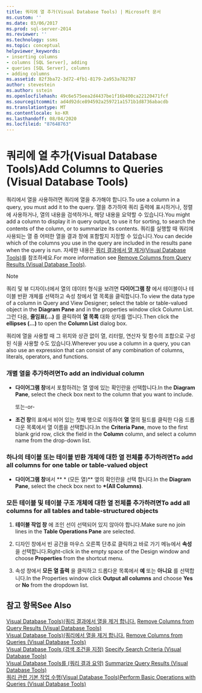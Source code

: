```yaml
---
title: 쿼리에 열 추가(Visual Database Tools) | Microsoft 문서
ms.custom: ''
ms.date: 03/06/2017
ms.prod: sql-server-2014
ms.reviewer: ''
ms.technology: ssms
ms.topic: conceptual
helpviewer_keywords:
- inserting columns
- columns [SQL Server], adding
- queries [SQL Server], columns
- adding columns
ms.assetid: 82f3ba72-3d72-4fb1-8179-2a953a782787
author: stevestein
ms.author: sstein
ms.openlocfilehash: 49c6e575eea2d4437be1f16b400ca22120471fcf
ms.sourcegitcommit: ad4d92dce894592a259721a1571b1d8736abacdb
ms.translationtype: MT
ms.contentlocale: ko-KR
ms.lasthandoff: 08/04/2020
ms.locfileid: "87648763"
---
```

# <a name="add-columns-to-queries-visual-database-tools"></a><span data-ttu-id="a0e42-102">쿼리에 열 추가(Visual Database Tools)</span><span class="sxs-lookup"><span data-stu-id="a0e42-102">Add Columns to Queries (Visual Database Tools)</span></span>
  <span data-ttu-id="a0e42-103">쿼리에서 열을 사용하려면 쿼리에 열을 추가해야 합니다.</span><span class="sxs-lookup"><span data-stu-id="a0e42-103">To use a column in a query, you must add it to the query.</span></span> <span data-ttu-id="a0e42-104">열을 추가하여 쿼리 출력에 표시하거나, 정렬에 사용하거나, 열의 내용을 검색하거나, 해당 내용을 요약할 수 있습니다.</span><span class="sxs-lookup"><span data-stu-id="a0e42-104">You might add a column to display it in query output, to use it for sorting, to search the contents of the column, or to summarize its contents.</span></span> <span data-ttu-id="a0e42-105">쿼리를 실행할 때 쿼리에 사용되는 열 중 어떠한 열을 결과 창에 포함할지 지정할 수 있습니다.</span><span class="sxs-lookup"><span data-stu-id="a0e42-105">You can decide which of the columns you use in the query are included in the results pane when the query is run.</span></span> <span data-ttu-id="a0e42-106">자세한 내용은 [쿼리 결과에서 열 제거&#40;Visual Database Tools&#41;](visual-database-tools.md)를 참조하세요.</span><span class="sxs-lookup"><span data-stu-id="a0e42-106">For more information see [Remove Columns from Query Results &#40;Visual Database Tools&#41;](visual-database-tools.md).</span></span>  
  
> [!NOTE]  
>  <span data-ttu-id="a0e42-107">쿼리 및 뷰 디자이너에서 열의 데이터 형식을 보려면 **다이어그램 창** 에서 테이블이나 테이블 반환 개체를 선택하고 속성 창에서 열 목록을 클릭합니다.</span><span class="sxs-lookup"><span data-stu-id="a0e42-107">To view the data type of a column in Query and View Designer; select the table or table-valued object in the **Diagram Pane** and in the properties window click Column List.</span></span> <span data-ttu-id="a0e42-108">그런 다음, **줄임표(...)** 를 클릭하여 **열 목록** 대화 상자를 엽니다.</span><span class="sxs-lookup"><span data-stu-id="a0e42-108">Then click the **ellipses (...)** to open the **Column List** dialog box.</span></span>  
  
 <span data-ttu-id="a0e42-109">쿼리에 열을 사용할 때 그 위치와 상관 없이 열, 리터럴, 연산자 및 함수의 조합으로 구성된 식을 사용할 수도 있습니다.</span><span class="sxs-lookup"><span data-stu-id="a0e42-109">Wherever you use a column in a query, you can also use an expression that can consist of any combination of columns, literals, operators, and functions.</span></span>  
  
### <a name="to-add-an-individual-column"></a><span data-ttu-id="a0e42-110">개별 열을 추가하려면</span><span class="sxs-lookup"><span data-stu-id="a0e42-110">To add an individual column</span></span>  
  
-   <span data-ttu-id="a0e42-111">**다이어그램 창**에서 포함하려는 열 옆에 있는 확인란을 선택합니다.</span><span class="sxs-lookup"><span data-stu-id="a0e42-111">In the **Diagram Pane**, select the check box next to the column that you want to include.</span></span>  
  
     <span data-ttu-id="a0e42-112">또는</span><span class="sxs-lookup"><span data-stu-id="a0e42-112">-or-</span></span>  
  
-   <span data-ttu-id="a0e42-113">**조건 창**의 표에서 비어 있는 첫째 행으로 이동하여 **열** 열의 필드를 클릭한 다음 드롭다운 목록에서 열 이름을 선택합니다.</span><span class="sxs-lookup"><span data-stu-id="a0e42-113">In the **Criteria Pane**, move to the first blank grid row, click the field in the **Column** column, and select a column name from the drop-down list.</span></span>  
  
### <a name="to-add-all-columns-for-one-table-or-table-valued-object"></a><span data-ttu-id="a0e42-114">하나의 테이블 또는 테이블 반환 개체에 대한 열 전체를 추가하려면</span><span class="sxs-lookup"><span data-stu-id="a0e42-114">To add all columns for one table or table-valued object</span></span>  
  
-   <span data-ttu-id="a0e42-115">**다이어그램 창**에서 \*\* \* (모든 열)\*\* 옆의 확인란을 선택 합니다.</span><span class="sxs-lookup"><span data-stu-id="a0e42-115">In the **Diagram Pane**, select the check box next to **\*(All Columns)**.</span></span>  
  
### <a name="to-add-all-columns-for-all-tables-and-table-structured-objects"></a><span data-ttu-id="a0e42-116">모든 테이블 및 테이블 구조 개체에 대한 열 전체를 추가하려면</span><span class="sxs-lookup"><span data-stu-id="a0e42-116">To add all columns for all tables and table-structured objects</span></span>  
  
1.  <span data-ttu-id="a0e42-117">**테이블 작업 창** 에 조인 선이 선택되어 있지 않아야 합니다.</span><span class="sxs-lookup"><span data-stu-id="a0e42-117">Make sure no join lines in the **Table Operations Pane** are selected.</span></span>  
  
2.  <span data-ttu-id="a0e42-118">디자인 창에서 빈 공간을 마우스 오른쪽 단추로 클릭하고 바로 가기 메뉴에서 **속성** 을 선택합니다.</span><span class="sxs-lookup"><span data-stu-id="a0e42-118">Right-click in the empty space of the Design window and choose **Properties** from the shortcut menu.</span></span>  
  
3.  <span data-ttu-id="a0e42-119">속성 창에서 **모든 열 출력** 을 클릭하고 드롭다운 목록에서 **예** 또는 **아니요** 를 선택합니다.</span><span class="sxs-lookup"><span data-stu-id="a0e42-119">In the Properties window click **Output all columns** and choose **Yes** or **No** from the dropdown list.</span></span>  
  
## <a name="see-also"></a><span data-ttu-id="a0e42-120">참고 항목</span><span class="sxs-lookup"><span data-stu-id="a0e42-120">See Also</span></span>  
 <span data-ttu-id="a0e42-121">[Visual Database Tools&#41;&#40;쿼리 결과에서 열을 제거 합니다.](visual-database-tools.md) </span><span class="sxs-lookup"><span data-stu-id="a0e42-121">[Remove Columns from Query Results &#40;Visual Database Tools&#41;](visual-database-tools.md) </span></span>  
 <span data-ttu-id="a0e42-122">[Visual Database Tools&#41;&#40;쿼리에서 열을 제거 합니다.](remove-columns-from-queries-visual-database-tools.md) </span><span class="sxs-lookup"><span data-stu-id="a0e42-122">[Remove Columns from Queries &#40;Visual Database Tools&#41;](remove-columns-from-queries-visual-database-tools.md) </span></span>  
 <span data-ttu-id="a0e42-123">[Visual Database Tools &#40;검색 조건을 지정&#41;](specify-search-criteria-visual-database-tools.md) </span><span class="sxs-lookup"><span data-stu-id="a0e42-123">[Specify Search Criteria &#40;Visual Database Tools&#41;](specify-search-criteria-visual-database-tools.md) </span></span>  
 <span data-ttu-id="a0e42-124">[Visual Database Tools를 &#40;쿼리 결과 요약&#41;](summarize-query-results-visual-database-tools.md) </span><span class="sxs-lookup"><span data-stu-id="a0e42-124">[Summarize Query Results &#40;Visual Database Tools&#41;](summarize-query-results-visual-database-tools.md) </span></span>  
 [<span data-ttu-id="a0e42-125">쿼리 관련 기본 작업 수행&#40;Visual Database Tools&#41;</span><span class="sxs-lookup"><span data-stu-id="a0e42-125">Perform Basic Operations with Queries &#40;Visual Database Tools&#41;</span></span>](perform-basic-operations-with-queries-visual-database-tools.md)  
  
  
